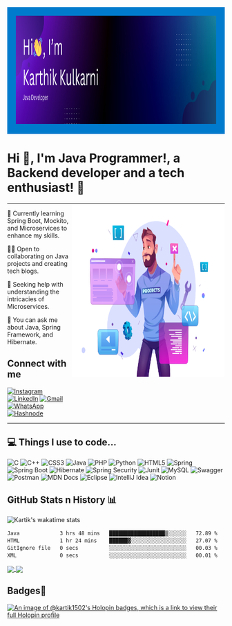 
<div style="background-color: #007acc; padding: 20px; text-align: center;">
  <img src="https://raw.githubusercontent.com/kartik1502/kartik1502/main/assets/GitHub%20Banner.png" alt="Your Image Alt Text" width="1500" height="250">
</div>
<h1>Hi 👋, I'm Java Programmer!, a Backend developer and a tech enthusiast! 🫣</h1>
<table style="border: none; width: 100%; border-collapse: collapse;">
  <tr>
    <!-- Content (Narrower) -->
    <td style="border: none; padding: 0; vertical-align: top;">
      <p>🧠 Currently learning Spring Boot, Mockito, and Microservices to enhance my skills.</p>
      <p>👯‍♀️ Open to collaborating on Java projects and creating tech blogs.</p>
      <p>🤔 Seeking help with understanding the intricacies of Microservices.</p>
      <p>💬 You can ask me about Java, Spring Framework, and Hibernate.</p>
      <h2>Connect with me</h2>
        <a href="https://instagram.com/kartik_kulkarni1411/"><img src="https://img.shields.io/badge/Instagram-%23E4405F.svg?logo=Instagram&logoColor=white&style=for-the-badge" alt="Instagram"></a>
        <a href="https://linkedin.com/in/karthik-kulkarni-ka1411/"><img src="https://img.shields.io/badge/LinkedIn-%230077B5.svg?logo=linkedin&logoColor=white&style=for-the-badge" alt="LinkedIn"></a>
        <a href="mailto:kartikkulkarni1411@gmail.com"><img src="https://img.shields.io/badge/Gmail-D14836?style=for-the-badge&logo=gmail&logoColor=white" alt="Gmail"></a>
        <a href="https://wa.me/6361921186"><img src="https://img.shields.io/badge/WhatsApp-25D366?style=for-the-badge&logo=whatsapp&logoColor=white" alt="WhatsApp"></a>
        <a href="https://hashnode.com/@KartiKulkarni"><img src="https://img.shields.io/badge/Hashnode-2962FF?style=for-the-badge&logo=hashnode&logoColor=white" alt="Hashnode"></a></p>
    </td>
    <td style="border: none; padding: 0; vertical-align: top;" align="center">
      <img src="https://raw.githubusercontent.com/kartik1502/kartik1502/main/assets/35496093_2211.w026.n002.2759B.p1.2759-removebg-preview.png" alt="Your Image Alt Text" height="400" width="3000">
    </td>
  </tr>
</table>

<h2>💻 Things I use to code...</h2>
      <p><img src="https://img.shields.io/badge/c-%2300599C.svg?style=for-the-badge&logo=c&logoColor=white" alt="C"> <img src="https://img.shields.io/badge/c++-%2300599C.svg?style=for-the-badge&logo=c%2B%2B&logoColor=white" alt="C++"> <img src="https://img.shields.io/badge/css3-%231572B6.svg?style=for-the-badge&logo=css3&logoColor=white" alt="CSS3"> <img src="https://img.shields.io/badge/java-%23ED8B00.svg?style=for-the-badge&logo=java&logoColor=white" alt="Java"> <img src="https://img.shields.io/badge/php-%23777BB4.svg?style=for-the-badge&logo=php&logoColor=white" alt="PHP"> <img src="https://img.shields.io/badge/python-3670A0?style=for-the-badge&logo=python&logoColor=ffdd54" alt="Python"> <img src="https://img.shields.io/badge/html5-%23E34F26.svg?style=for-the-badge&logo=html5&logoColor=white" alt="HTML5"> <img src="https://img.shields.io/badge/spring-%236DB33F.svg?style=for-the-badge&logo=spring&logoColor=white" alt="Spring"> <img src="https://img.shields.io/badge/Spring_Boot-F2F4F9?style=for-the-badge&logo=spring-boot" alt="Spring Boot"> <img src="https://img.shields.io/badge/Hibernate-59666C?style=for-the-badge&logo=Hibernate&logoColor=white" alt="Hibernate"> <img src="https://img.shields.io/badge/Spring_Security-6DB33F?style=for-the-badge&logo=Spring-Security&logoColor=white" alt="Spring Security"> <img src="https://img.shields.io/badge/Junit5-25A162?style=for-the-badge&logo=junit5&logoColor=white" alt="Junit"> <img src="https://img.shields.io/badge/mysql-%2300f.svg?style=for-the-badge&logo=mysql&logoColor=white" alt="MySQL"> <img src="https://img.shields.io/badge/-Swagger-%23Clojure?style=for-the-badge&logo=swagger&logoColor=white" alt="Swagger"> <img src="https://img.shields.io/badge/Postman-FF6C37?style=for-the-badge&logo=Postman&logoColor=white" alt="Postman"> <img src="https://img.shields.io/badge/MDN_Web_Docs-black?style=for-the-badge&logo=mdnwebdocs&logoColor=white" alt="MDN Docs"> <img src="https://img.shields.io/badge/Eclipse-2C2255?style=for-the-badge&logo=eclipse&logoColor=white" alt="Eclipse"> <img src="https://img.shields.io/badge/IntelliJ_IDEA-000000.svg?style=for-the-badge&logo=intellij-idea&logoColor=white" alt="IntelliJ Idea"> <img src="https://img.shields.io/badge/Notion-%23000000.svg?style=for-the-badge&logo=notion&logoColor=white" alt="Notion"></p>

## GitHub Stats n History 📊
![Kartik's wakatime stats](https://github-readme-stats-kartik-kulkarnis-projects.vercel.app/api/wakatime?username=kartik1502&theme=radical)

<!--START_SECTION:waka-->

```txt
Java             3 hrs 48 mins   ██████████████████▒░░░░░░   72.89 %
HTML             1 hr 24 mins    ██████▓░░░░░░░░░░░░░░░░░░   27.07 %
GitIgnore file   0 secs          ░░░░░░░░░░░░░░░░░░░░░░░░░   00.03 %
XML              0 secs          ░░░░░░░░░░░░░░░░░░░░░░░░░   00.01 %
```

<!--END_SECTION:waka-->

<a href="https://github.com/anuraghazra/github-readme-stats">
  <img height=200 align="center" src="https://github-readme-stats-kartik-kulkarnis-projects.vercel.app/api?username=kartik1502&theme=radical&show_icons=true&rank_icon=github" />
</a>
<a href="https://github.com/anuraghazra/convoychat">
  <img height=200 align="center" src="https://github-readme-stats-kartik-kulkarnis-projects.vercel.app/api/top-langs?username=kartik1502&layout=compact&langs_count=8&card_width=320&theme=radical" />
</a>

## Badges🤩
[![An image of @kartik1502's Holopin badges, which is a link to view their full Holopin profile](https://holopin.me/kartik1502)](https://holopin.io/@kartik1502)


















